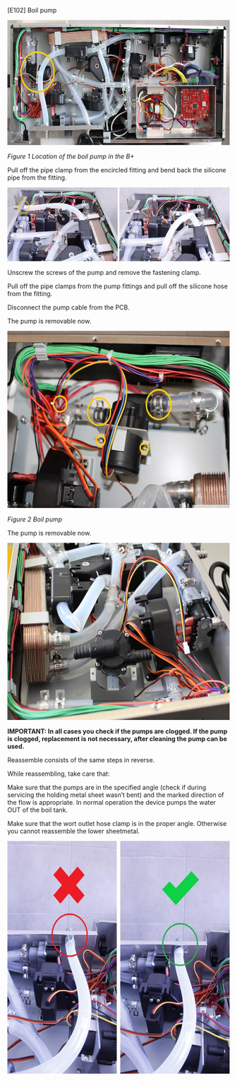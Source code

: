 \[E102\] Boil pump

<img src="./E102 - Boil pump//media/image3.jpg" style="width:6.26042in;height:2.94792in" />

*Figure 1 Location of the boil pump in the B+*

Pull off the pipe clamp from the encircled fitting and bend back the
silicone pipe from the fitting.

<img src="./E102 - Boil pump//media/image4.jpg" style="width:6.26042in;height:1.73958in" />

Unscrew the screws of the pump and remove the fastening clamp.

Pull off the pipe clamps from the pump fittings and pull off the
silicone hose from the fitting.

Disconnect the pump cable from the PCB.

The pump is removable now.

<img src="./E102 - Boil pump//media/image5.jpg" style="width:6.26042in;height:4.17708in" />

*Figure 2 Boil pump*

The pump is removable now.

<img src="./E102 - Boil pump//media/image2.jpg" style="width:6.26042in;height:4.17708in" alt="C:\Users\Máté\AppData\Local\Microsoft\Windows\INetCache\Content.Word\E102 - Boil pump - s.jpg" />

**IMPORTANT: In all cases you check if the pumps are clogged. If the
pump is clogged, replacement is not necessary, after cleaning the pump
can be used.**

Reassemble consists of the same steps in reverse.

While reassembling, take care that:

Make sure that the pumps are in the specified angle (check if during
servicing the holding metal sheet wasn’t bent) and the marked direction
of the flow is appropriate. In normal operation the device pumps the
water OUT of the boil tank.

Make sure that the wort outlet hose clamp is in the proper angle.
Otherwise you cannot reassemble the lower sheetmetal.

<img src="./E102 - Boil pump//media/image1.jpg" style="width:6.27014in;height:5.49061in" alt="C:\Users\Máté\Desktop\Service Manual for BREWIE+\3.9. Hibakódok szerinti szerelési utasítások\Új képek\Outlet clamp poisition\Outlet clamp position edited 2.jpg" />
